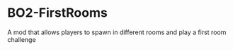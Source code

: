 # BO2-FirstRooms
 A mod that allows players to spawn in different rooms and play a first room challenge
